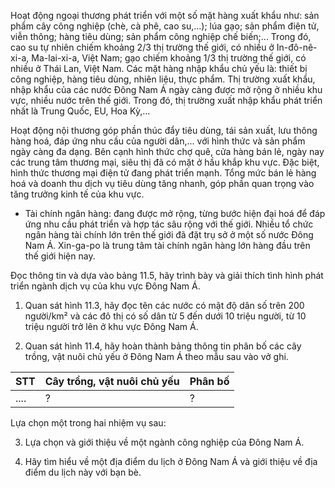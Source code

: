 Hoạt động ngoại thương phát triển với một số mặt hàng xuất khẩu như: sản phẩm cây công nghiệp (chè, cà phê, cao su,...); lúa gạo; sản phẩm điện tử, viễn thông; hàng tiêu dùng; sản phẩm công nghiệp chế biến;... Trong đó, cao su tự nhiên chiếm khoảng 2/3 thị trường thế giới, có nhiều ở In-đô-nê-xi-a, Ma-lai-xi-a, Việt Nam; gạo chiếm khoảng 1/3 thị trường thế giới, có nhiều ở Thái Lan, Việt Nam. Các mặt hàng nhập khẩu chủ yếu là: thiết bị công nghiệp, hàng tiêu dùng, nhiên liệu, thực phẩm. Thị trường xuất khẩu, nhập khẩu của các nước Đông Nam Á ngày càng được mở rộng ở nhiều khu vực, nhiều nước trên thế giới. Trong đó, thị trường xuất nhập khẩu phát triển nhất là Trung Quốc, EU, Hoa Kỳ,...

Hoạt động nội thương góp phần thúc đẩy tiêu dùng, tái sản xuất, lưu thông hàng hoá, đáp ứng nhu cầu của người dân,... với hình thức và sản phẩm ngày càng đa dạng. Bên cạnh hình thức chợ quê, cửa hàng bán lẻ, ngày nay các trung tâm thương mại, siêu thị đã có mặt ở hầu khắp khu vực. Đặc biệt, hình thức thương mại điện tử đang phát triển mạnh. Tổng mức bán lẻ hàng hoá và doanh thu dịch vụ tiêu dùng tăng nhanh, góp phần quan trọng vào tăng trưởng kinh tế của khu vực.

- Tài chính ngân hàng: đang được mở rộng, từng bước hiện đại hoá để đáp ứng nhu cầu phát triển và hợp tác sâu rộng với thế giới. Nhiều tổ chức ngân hàng tài chính lớn trên thế giới đã đặt trụ sở ở một số nước Đông Nam Á. Xin-ga-po là trung tâm tài chính ngân hàng lớn hàng đầu trên thế giới hiện nay.

Đọc thông tin và dựa vào bảng 11.5, hãy trình bày và giải thích tình hình phát triển ngành dịch vụ của khu vực Đông Nam Á.

1. Quan sát hình 11.3, hãy đọc tên các nước có mật độ dân số trên 200 người/km² và các đô thị có số dân từ 5 đến dưới 10 triệu người, từ 10 triệu người trở lên ở khu vực Đông Nam Á.

2. Quan sát hình 11.4, hãy hoàn thành bảng thông tin phân bố các cây trồng, vật nuôi chủ yếu ở Đông Nam Á theo mẫu sau vào vở ghi.

STT | Cây trồng, vật nuôi chủ yếu | Phân bố
---- | ---------------------------- | --------
.... | ? | ?

Lựa chọn một trong hai nhiệm vụ sau:

3. Lựa chọn và giới thiệu về một ngành công nghiệp của Đông Nam Á.

4. Hãy tìm hiểu về một địa điểm du lịch ở Đông Nam Á và giới thiệu về địa điểm du lịch này với bạn bè.